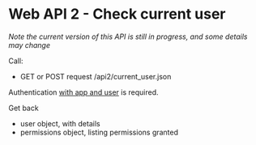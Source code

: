# Web API 2 - Check current user

_Note the current version of this API is still in progress, and some details may change_

Call:
  *  GET or POST request /api2/current_user.json

Authentication [with app and user](/en/developers/core/webapi2.callauthentication.md) is required.

Get back

 * user object, with details
 * permissions object, listing permissions granted

